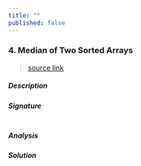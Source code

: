 ```yaml
---
title: ""
published: false
---
```


### 4. Median of Two Sorted Arrays

> [source link]()

##### Description

##### Signature

```c

```

##### Analysis

##### Solution

```c

```

